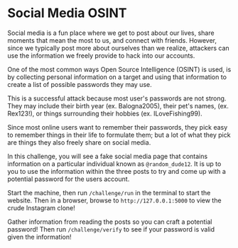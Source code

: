 # Social Media OSINT

Social media is a fun place where we get to post about our lives, share moments that mean the most to us, and connect with friends. However, since we typically post more about ourselves than we realize, attackers can use the information we freely provide to hack into our accounts.

One of the most common ways Open Source Intelligence (OSINT) is used, is by collecting personal information on a target and using that information to create a list of possible passwords they may use.

This is a successful attack because most user's passwords are not strong. They may include their birth year (ex. Balogna2005), their pet's names, (ex. Rex123!), or things surrounding their hobbies (ex. ILoveFishing99).

Since most online users want to remember their passwords, they pick easy to remember things in their life to formulate them; but a lot of what they pick are things they also freely share on social media.

In this challenge, you will see a fake social media page that contains information on a particular individual known as `@random_dude12`. It is up to you to use the information within the three posts to try and come up with a potential password for the users account.

Start the machine, then run `/challenge/run` in the terminal to start the website. Then in a browser, browse to `http://127.0.0.1:5000` to view the crude Instagram clone!

Gather information from reading the posts so you can craft a potential password! Then run `/challenge/verify` to see if your password is valid given the information!
